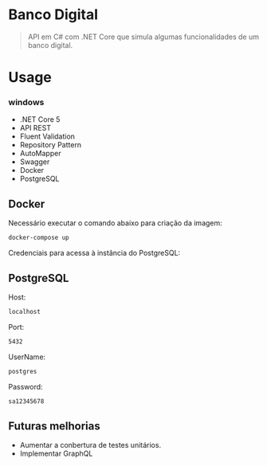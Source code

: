 # Banco Digital

> API em C# com .NET Core que simula algumas funcionalidades de um banco digital.

# Usage
### windows
* .NET Core 5
* API REST
* Fluent Validation
* Repository Pattern 
* AutoMapper
* Swagger
* Docker
* PostgreSQL

## Docker

Necessário executar o comando abaixo para criação da imagem:
```sh
docker-compose up
```
Credenciais para acessa à instância do PostgreSQL:

## PostgreSQL
Host:
```sh
localhost
```
Port:
```sh
5432
```
UserName:
```sh
postgres
```
Password:
```sh
sa12345678
```

## Futuras melhorias

* Aumentar a conbertura de testes unitários.
* Implementar GraphQL
